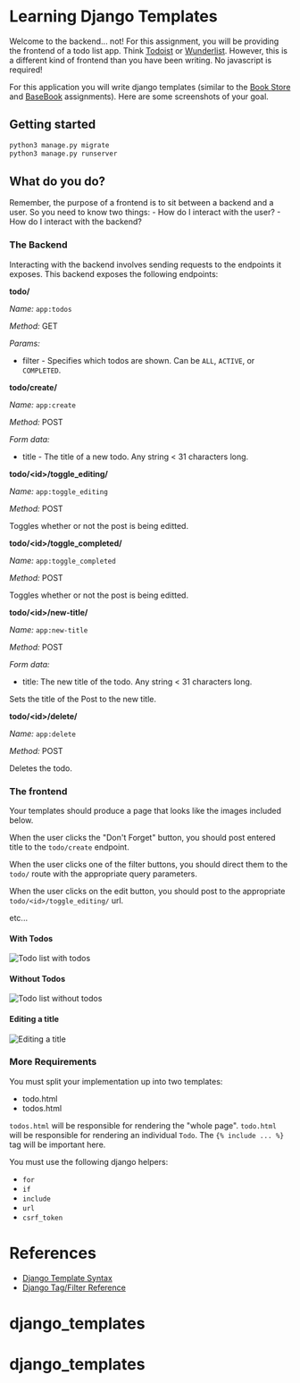 # Learning Django Templates

Welcome to the backend... not!
For this assignment, you will be providing the frontend of a todo list app.
Think [Todoist](https://en.todoist.com/) or [Wunderlist](https://www.wunderlist.com/).
However, this is a different kind of frontend than you have been writing.
No javascript is required!

For this application you will write django templates
(similar to the [Book Store][book-store] and [BaseBook][base-book] assignments).
Here are some screenshots of your goal.

## Getting started

```bash
python3 manage.py migrate
python3 manage.py runserver
```

## What do you do?

Remember, the purpose of a frontend is to sit between a backend and a user.
So you need to know two things: - How do I interact with the user? - How do I interact with the backend?

### The Backend

Interacting with the backend involves sending requests to the endpoints it exposes.
This backend exposes the following endpoints:

**todo/**

_Name:_ `app:todos`

_Method:_ GET

_Params:_

-   filter - Specifies which todos are shown. Can be `ALL`, `ACTIVE`, or `COMPLETED`.

**todo/create/**

_Name:_ `app:create`

_Method:_ POST

_Form data:_

-   title - The title of a new todo. Any string < 31 characters long.

**todo/\<id\>/toggle_editing/**

_Name:_ `app:toggle_editing`

_Method:_ POST

Toggles whether or not the post is being editted.

**todo/\<id\>/toggle_completed/**

_Name:_ `app:toggle_completed`

_Method:_ POST

Toggles whether or not the post is being editted.

**todo/\<id\>/new-title/**

_Name:_ `app:new-title`

_Method:_ POST

_Form data:_

-   title: The new title of the todo. Any string < 31 characters long.

Sets the title of the Post to the new title.

**todo/\<id\>/delete/**

_Name:_ `app:delete`

_Method:_ POST

Deletes the todo.

### The frontend

Your templates should produce a page that looks like the images included below.

When the user clicks the "Don't Forget" button, you should post entered title
to the `todo/create` endpoint.

When the user clicks one of the filter buttons, you should direct them to the
`todo/` route with the appropriate query parameters.

When the user clicks on the edit button, you should post to the appropriate
`todo/<id>/toggle_editing/` url.

etc...

#### With Todos

![Todo list with todos](screenshots/with-todos.png)

#### Without Todos

![Todo list without todos](screenshots/without-todos.png)

#### Editing a title

![Editing a title](screenshots/with-edit.png)

### More Requirements

You must split your implementation up into two templates:

-   todo.html
-   todos.html

`todos.html` will be responsible for rendering the "whole page".
`todo.html` will be responsible for rendering an individual `Todo`.
The `{% include ... %}` tag will be important here.

You must use the following django helpers:

-   `for`
-   `if`
-   `include`
-   `url`
-   `csrf_token`

# References

-   [Django Template Syntax][django-template-syntax]
-   [Django Tag/Filter Reference][django-tag-filter]

[django-tag-filter]: https://docs.djangoproject.com/en/2.0/ref/templates/builtins/#built-in-template-tags-and-filters
[django-template-syntax]: https://docs.djangoproject.com/en/2.0/topics/templates/#the-django-template-language
[book-store]: https://github.com/BaseCampCoding/BookStore-HTMLCSS
[base-book]: https://github.com/BaseCampCoding/BaseBook-HTMLCSS
# django_templates
# django_templates
